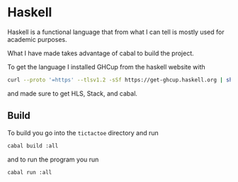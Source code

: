 # Haskell
Haskell is a functional language that from what I can tell is mostly used for academic purposes.

What I have made takes advantage of cabal to build the project.

To get the language I installed GHCup from the haskell website with 
```bash
curl --proto '=https' --tlsv1.2 -sSf https://get-ghcup.haskell.org | sh
```
and made sure to get HLS, Stack, and cabal.

## Build
To build you go into the `tictactoe` directory and run
```bash
cabal build :all
```
and to run the program you run
```bash
cabal run :all
```